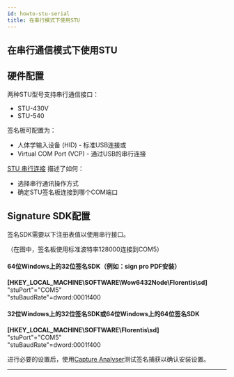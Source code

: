 ```yaml
---
id: howto-stu-serial
title: 在串行模式下使用STU
---
```


## 在串行通信模式下使用STU  

## 硬件配置    

两种STU型号支持串行通信接口：
* STU-430V
* STU-540

签名板可配置为：  

* 人体学输入设备 (HID) - 标准USB连接或
* Virtual COM Port (VCP) - 通过USB的串行连接    

[STU 串行连接](../q-stu/stu-tablet#STU-Serial-Connection) 描述了如何：  

* 选择串行通讯操作方式
* 确定STU签名板连接到哪个COM端口

## Signature SDK配置

签名SDK需要以下注册表值以使用串行接口。

（在图中，签名板使用标准波特率128000连接到COM5）

#### 64位Windows上的32位签名SDK（例如：sign pro PDF安装）

  **[HKEY_LOCAL_MACHINE\SOFTWARE\Wow6432Node\Florentis\sd]**  
  "stuPort"="COM5"  
  "stuBaudRate"=dword:0001f400  

#### 32位Windows上的32位签名SDK或64位Windows上的64位签名SDK

  **[HKEY_LOCAL_MACHINE\SOFTWARE\Florentis\sd]**  
  "stuPort"="COM5"  
  "stuBaudRate"=dword:0001f400  


进行必要的设置后，使用[Capture Analyser](howto-test-sdk)测试签名捕获以确认安装设置。
 
---
